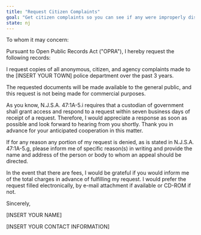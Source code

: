```yaml
---
title: "Request Citizen Complaints"
goal: "Get citizen complaints so you can see if any were improperly dismissed"
state: nj
---
```

To whom it may concern:

Pursuant to Open Public Records Act ("OPRA"), I hereby request the following records:

I request copies of all anonymous, citizen, and agency complaints made to the [INSERT YOUR TOWN] police department over the past 3 years.

The requested documents will be made available to the general public, and this request is not being made for commercial purposes.

As you know, N.J.S.A. 47:1A-5.i requires that a custodian of government shall grant access and respond to a request within seven business days of receipt of a request. Therefore, I would appreciate a response as soon as possible and look forward to hearing from you shortly. Thank you in advance for your anticipated cooperation in this matter.

If for any reason any portion of my request is denied, as is stated in N.J.S.A. 47:1A-5.g, please inform me of specific reason(s) in writing and provide the name and address of the person or body to whom an appeal should be directed.

In the event that there are fees, I would be grateful if you would inform me of the total charges in advance of fulfilling my request. I would prefer the request filled electronically, by e-mail attachment if available or CD-ROM if not.

Sincerely,

[INSERT YOUR NAME]

[INSERT YOUR CONTACT INFORMATION]